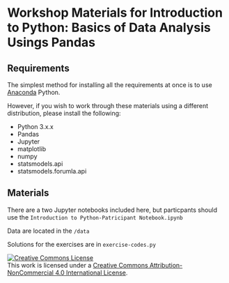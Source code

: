 # Workshop Materials for Introduction to Python: Basics of Data Analysis Usings Pandas

## Requirements
The simplest method for installing all the requirements at once is to use [Anaconda](https://www.anaconda.com/) Python. 

However, if you wish to work through these materials using a different distribution, please install the following:

* Python 3.x.x
* Pandas
* Jupyter
* matplotlib
* numpy
* statsmodels.api
* statsmodels.forumla.api

## Materials
There are a two Jupyter notebooks included here, but particpants should use the `Introduction to Python-Patricipant Notebook.ipynb`

Data are located in the `/data`

Solutions for the exercises are in `exercise-codes.py`

<a rel="license" href="http://creativecommons.org/licenses/by-nc/4.0/"><img alt="Creative Commons License" style="border-width:0" src="https://i.creativecommons.org/l/by-nc/4.0/88x31.png" /></a><br />This work is licensed under a <a rel="license" href="http://creativecommons.org/licenses/by-nc/4.0/">Creative Commons Attribution-NonCommercial 4.0 International License</a>.
